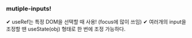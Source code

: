 ### mutiple-inputs!

✔︎ useRef는 특정 DOM을 선택할 때 사용! (focus에 많이 쓰임)
✔︎ 여러개의 input을 조정할 땐 useState(obj) 형태로 한 번에 조정 가능하다.
